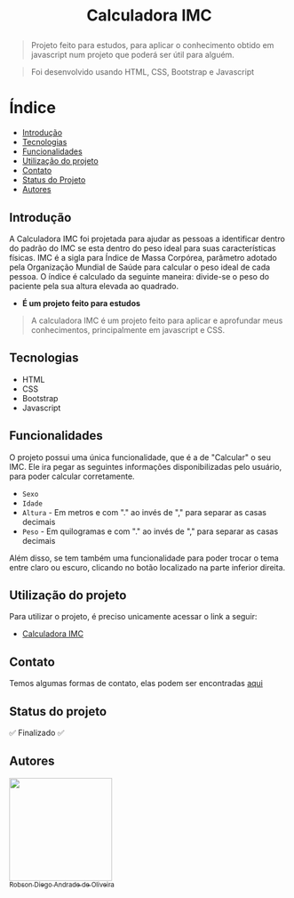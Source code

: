 <h1 align="center">
  <p>Calculadora IMC</p>
</h1>

> Projeto feito para estudos, para aplicar o conhecimento obtido em javascript num projeto que poderá ser útil para alguém.

> Foi desenvolvido usando HTML, CSS, Bootstrap e Javascript

# Índice 

* [Introdução](##Introdução)
* [Tecnologias](##Tecnologias)
* [Funcionalidades](##Funcionalidades)
* [Utilização do projeto](##tilização-do-projeto)
* [Contato](##Contato)
* [Status do Projeto](##Status-do-projeto)
* [Autores](##Autores)


## Introdução
A Calculadora IMC foi projetada para ajudar as pessoas a identificar dentro do padrão do IMC se esta dentro do peso ideal para suas características físicas.
IMC é a sigla para Índice de Massa Corpórea, parâmetro adotado pela Organização Mundial de Saúde para calcular o peso ideal de cada pessoa. O índice é calculado da seguinte maneira: divide-se o peso do paciente pela sua altura elevada ao quadrado.

- **É um projeto feito para estudos**

> A calculadora IMC é um projeto feito para aplicar e aprofundar meus conhecimentos, principalmente em javascript e CSS.

## Tecnologias

* HTML
* CSS
* Bootstrap
* Javascript

## Funcionalidades
O projeto possui uma única funcionalidade, que é a de "Calcular" o seu IMC. Ele ira pegar as seguintes informações disponibilizadas pelo usuário, para poder calcular corretamente.

- `Sexo`
- `Idade`
- `Altura` - Em metros e com "." ao invés de "," para separar as casas decimais
- `Peso` - Em quilogramas e com "." ao invés de "," para separar as casas decimais

Além disso, se tem também uma funcionalidade para poder trocar o tema entre claro ou escuro, clicando no botão localizado na parte inferior direita.

## Utilização do projeto
Para utilizar o projeto, é preciso unicamente acessar o link a seguir:

- [Calculadora IMC](https://therealsz.github.io/Calculadora_IMC/Index.html)

## Contato
Temos algumas formas de contato, elas podem ser encontradas [aqui](https://github.com/TheRealsz)

## Status do projeto
:white_check_mark: Finalizado :white_check_mark:

## Autores
[<img src="https://avatars.githubusercontent.com/u/77800184?v=4" width=185><br><sub>Robson Diego Andrade de Oliveira</sub>](https://github.com/TheRealsz)

